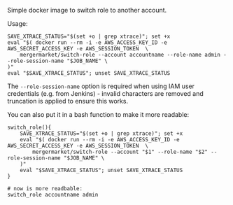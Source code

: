 Simple docker image to switch role to another account.

Usage:

    SAVE_XTRACE_STATUS="$(set +o | grep xtrace)"; set +x
    eval "$( docker run --rm -i -e AWS_ACCESS_KEY_ID -e AWS_SECRET_ACCESS_KEY -e AWS_SESSION_TOKEN  \
        mergermarket/switch-role --account accountname --role-name admin --role-session-name "$JOB_NAME" \
    )"
    eval "$SAVE_XTRACE_STATUS"; unset SAVE_XTRACE_STATUS

The `--role-session-name` option is required when using IAM user credentials (e.g. from Jenkins) - invalid characters are removed and truncation is applied to ensure this works.

You can also put it in a bash function to make it more readable:

    switch_role(){
        SAVE_XTRACE_STATUS="$(set +o | grep xtrace)"; set +x
        eval "$( docker run --rm -i -e AWS_ACCESS_KEY_ID -e AWS_SECRET_ACCESS_KEY -e AWS_SESSION_TOKEN  \
            mergermarket/switch-role --account "$1" --role-name "$2" --role-session-name "$JOB_NAME" \
        )"
        eval "$SAVE_XTRACE_STATUS"; unset SAVE_XTRACE_STATUS
    }
    
    # now is more readbable:
    switch_role accountname admin
